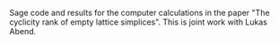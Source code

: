 Sage code and results for the computer calculations in the paper "The cyclicity rank of empty lattice simplices". This is joint work with Lukas Abend.
